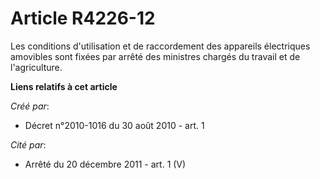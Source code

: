 # Article R4226-12

Les conditions d'utilisation et de raccordement des appareils électriques amovibles sont fixées par arrêté des ministres
chargés du travail et de l'agriculture.

**Liens relatifs à cet article**

_Créé par_:

  - Décret n°2010-1016 du 30 août 2010 - art. 1

_Cité par_:

  - Arrêté du 20 décembre 2011 - art. 1 (V)

